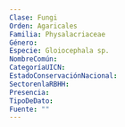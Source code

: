 ```yaml
---
Clase: Fungi
Orden: Agaricales
Familia: Physalacriaceae
Género: 
Especie: Gloiocephala sp.
NombreComún: 
CategoríaUICN: 
EstadoConservaciónNacional: 
SectorenlaRBHH: 
Presencia: 
TipoDeDato: 
Fuente: ""
---
```

